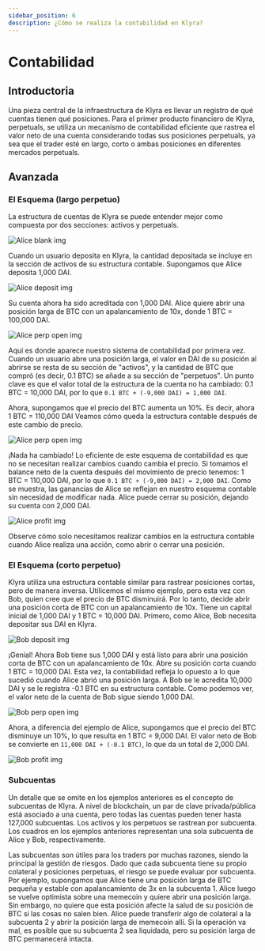 ```yaml
---
sidebar_position: 6
description: ¿Cómo se realiza la contabilidad en Klyra?
---
```


# Contabilidad

## Introductoria
Una pieza central de la infraestructura de Klyra es llevar un registro de qué cuentas tienen qué posiciones. Para el primer producto financiero de Klyra, perpetuals, se utiliza un mecanismo de contabilidad eficiente que rastrea el valor neto de una cuenta considerando todas sus posiciones perpetuals, ya sea que el trader esté en largo, corto o ambas posiciones en diferentes mercados perpetuals.

## Avanzada

### El Esquema (largo perpetuo)
La estructura de cuentas de Klyra se puede entender mejor como compuesta por dos secciones: activos y perpetuals.

![Alice blank img](../../../../../static/img/alice-blank-dark.png)

Cuando un usuario deposita en Klyra, la cantidad depositada se incluye en la sección de activos de su estructura contable. Supongamos que Alice deposita 1,000 DAI.

![Alice deposit img](../../../../../static/img/alice-deposit-dark.png)

Su cuenta ahora ha sido acreditada con 1,000 DAI. Alice quiere abrir una posición larga de BTC con un apalancamiento de 10x, donde 1 BTC = 100,000 DAI.

![Alice perp open img](../../../../../static/img/alice-perp-open-dark.png)

Aquí es donde aparece nuestro sistema de contabilidad por primera vez. Cuando un usuario abre una posición larga, el valor en DAI de su posición al abrirse se resta de su sección de "activos", y la cantidad de BTC que compró (es decir, 0.1 BTC) se añade a su sección de "perpetuos". Un punto clave es que el valor total de la estructura de la cuenta no ha cambiado: 0.1 BTC = 10,000 DAI, por lo que `0.1 BTC + (-9,000 DAI) = 1,000 DAI`.

Ahora, supongamos que el precio del BTC aumenta un 10%. Es decir, ahora 1 BTC = 110,000 DAI Veamos cómo queda la estructura contable después de este cambio de precio.

![Alice perp open img](../../../../../static/img/alice-perp-open-dark.png)

¡Nada ha cambiado! Lo eficiente de este esquema de contabilidad es que no se necesitan realizar cambios cuando cambia el precio. Si tomamos el balance neto de la cuenta después del movimiento de precio tenemos: 1 BTC = 110,000 DAI, por lo que `0.1 BTC + (-9,000 DAI) = 2,000 DAI`. Como se muestra, las ganancias de Alice se reflejan en nuestro esquema contable sin necesidad de modificar nada. Alice puede cerrar su posición, dejando su cuenta con 2,000 DAI.

![Alice profit img](../../../../../static/img/alice-profit-dark.png)

Observe cómo solo necesitamos realizar cambios en la estructura contable cuando Alice realiza una acción, como abrir o cerrar una posición.

### El Esquema (corto perpetuo)
Klyra utiliza una estructura contable similar para rastrear posiciones cortas, pero de manera inversa. Utilicemos el mismo ejemplo, pero esta vez con Bob, quien cree que el precio de BTC disminuirá. Por lo tanto, decide abrir una posición corta de BTC con un apalancamiento de 10x. Tiene un capital inicial de 1,000 DAI y 1 BTC = 10,000 DAI. Primero, como Alice, Bob necesita depositar sus DAI en Klyra.

![Bob deposit img](../../../../../static/img/bob-deposit-dark.png)

¡Genial! Ahora Bob tiene sus 1,000 DAI y está listo para abrir una posición corta de BTC con un apalancamiento de 10x. Abre su posición corta cuando 1 BTC = 10,000 DAI. Esta vez, la contabilidad refleja lo opuesto a lo que sucedió cuando Alice abrió una posición larga. A Bob se le acredita 10,000 DAI y se le registra -0.1 BTC en su estructura contable. Como podemos ver, el valor neto de la cuenta de Bob sigue siendo 1,000 DAI.

![Bob perp open img](../../../../../static/img/bob-perp-open-dark.png)

Ahora, a diferencia del ejemplo de Alice, supongamos que el precio del BTC disminuye un 10%, lo que resulta en 1 BTC = 9,000 DAI. El valor neto de Bob se convierte en `11,000 DAI + (-0.1 BTC)`, lo que da un total de 2,000 DAI.

![Bob profit img](../../../../../static/img/bob-profit-dark.png)

### Subcuentas
Un detalle que se omite en los ejemplos anteriores es el concepto de subcuentas de Klyra. A nivel de blockchain, un par de clave privada/pública está asociado a una cuenta, pero todas las cuentas pueden tener hasta 127,000 subcuentas. Los activos y los perpetuos se rastrean por subcuenta. Los cuadros en los ejemplos anteriores representan una sola subcuenta de Alice y Bob, respectivamente.

Las subcuentas son útiles para los traders por muchas razones, siendo la principal la gestión de riesgos. Dado que cada subcuenta tiene su propio colateral y posiciones perpetuas, el riesgo se puede evaluar por subcuenta. Por ejemplo, supongamos que Alice tiene una posición larga de BTC pequeña y estable con apalancamiento de 3x en la subcuenta 1. Alice luego se vuelve optimista sobre una memecoin y quiere abrir una posición larga. Sin embargo, no quiere que esta posición afecte la salud de su posición de BTC si las cosas no salen bien. Alice puede transferir algo de colateral a la subcuenta 2 y abrir la posición larga de memecoin allí. Si la operación va mal, es posible que su subcuenta 2 sea liquidada, pero su posición larga de BTC permanecerá intacta.
